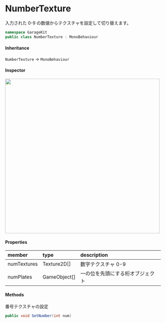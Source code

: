# NumberTexture

入力された 0-9 の数値からテクスチャを設定して切り替えます。

```csharp
namespace GarageKit
public class NumberTexture : MonoBehaviour
```

#### Inheritance

`NumberTexture` -> `MonoBehaviour`

#### Inspector

<img src="~/image/script_reference/numberexture_inspector.png" width="500px"/>

#### Properties

|member|type|description|
|:--|:--|:--|
|numTextures|Texture2D[]|数字テクスチャ 0-9|
|numPlates|GameObject[]|一の位を先頭にする桁オブジェクト|

#### Methods

番号テクスチャの設定
```csharp
public void SetNumber(int num)
```
